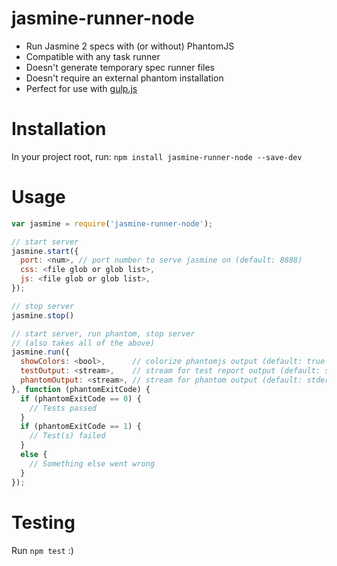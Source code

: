jasmine-runner-node
====================
 - Run Jasmine 2 specs with (or without) PhantomJS
 - Compatible with any task runner
 - Doesn't generate temporary spec runner files
 - Doesn't require an external phantom installation
 - Perfect for use with [gulp.js](http://gulpjs.com/)

Installation
============
In your project root, run: `npm install jasmine-runner-node --save-dev`

Usage
=====
``` javascript
var jasmine = require('jasmine-runner-node');

// start server
jasmine.start({
  port: <num>, // port number to serve jasmine on (default: 8888)
  css: <file glob or glob list>,
  js: <file glob or glob list>,
});

// stop server
jasmine.stop()

// start server, run phantom, stop server
// (also takes all of the above)
jasmine.run({
  showColors: <bool>,      // colorize phantomjs output (default: true if console supports it)
  testOutput: <stream>,    // stream for test report output (default: stdout)
  phantomOutput: <stream>, // stream for phantom output (default: stderr)
}, function (phantomExitCode) {
  if (phantomExitCode == 0) {
    // Tests passed
  }
  if (phantomExitCode == 1) {
    // Test(s) failed  
  }
  else {
    // Something else went wrong
  }
});

```

Testing
=======
Run `npm test` :)
